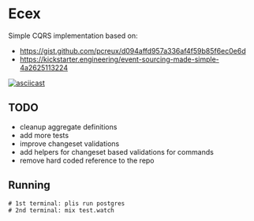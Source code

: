 # Ecex


Simple CQRS implementation based on:

  - https://gist.github.com/pcreux/d094affd957a336af4f59b85f6ec0e6d
  - https://kickstarter.engineering/event-sourcing-made-simple-4a2625113224


[![asciicast](https://asciinema.org/a/184811.png)](https://asciinema.org/a/184811)

## TODO

  - cleanup aggregate definitions
  - add more tests
  - improve changeset validations
  - add helpers for changeset based validations for commands
  - remove hard coded reference to the repo


## Running
```
# 1st terminal: plis run postgres
# 2nd terminal: mix test.watch
```
